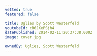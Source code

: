 ```yaml
---
vetted: true
featured: false

title: Uglies by Scott Westerfeld
youtubeId: cR6JXePSjh4
datePublished: 2014-02-11T20:37:38.000Z
image: cover.jpg

ownedBy: Uglies, Scott Westerfeld
---
```

